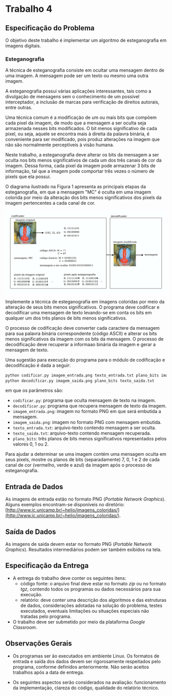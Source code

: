 # Trabalho 4

## Especificação do Problema

O objetivo deste trabalho é implementar um algoritmo de esteganografia em imagens digitais.

### Esteganografia

A técnica de esteganografia consiste em ocultar uma mensagem dentro de uma imagem. A mensagem pode ser um texto ou mesmo uma outra imagem.

A esteganografia possui várias aplicações interessantes, tais como a divulgação de mensagens sem o conhecimento de um possível interceptador, a inclusão de marcas para verificação de direitos autorais, entre outras.

Uma técnica comum é a modificação de um ou mais bits que compõem cada pixel da imagem, de modo que a mensagem a ser oculta seja armazenada nesses bits modificados. O bit menos significativo de cada pixel, ou seja, aquele se encontra mais à direita da palavra binária, é conveniente para ser modificado, pois produz alterações na imagem que não são normalmente perceptíveis à visão humana.

Neste trabalho, a esteganografia deve alterar os bits da mensagem a ser oculta nos bits menos significativos de cada um dos três canais de cor da imagem. Dessa forma, cada pixel da imagem pode armazenar 3 bits de informação, tal que a imagem pode comportar três vezes o número de pixels que ela possui.

O diagrama ilustrado na Figura 1 apresenta as principais etapas da esteganografia, em que a mensagem "MC" é oculta em uma imagem colorida por meio da alteração dos bits menos significativos dos pixels da imagem pertencentes a cada canal de cor.

![Ilustração da esteganografia em imagens coloridas.](papers/exemplo.svg "Figura 1")

Implemente a técnica de esteganografia em imagens coloridas por meio da alteração de seus bits menos significativos. O programa deve codificar e decodificar uma mensagem de texto levando-se em conta os bits em qualquer um dos três planos de bits menos significativos.

O processo de codificação deve converter cada caractere da mensagem para sua palavra binária correspondente (código ASCII) e alterar os bits menos significativos da imagem com os bits da mensagem. O processo de decodificação deve recuperar a informaao binária da imagem e gerar a mensagem de texto.

Uma sugestão para execução do programa para o módulo de codificação e decodificação é dada a seguir:

```bash
python codificar.py imagem_entrada.png texto_entrada.txt plano_bits imagem_saida.png
python decodificar.py imagem_saida.png plano_bits texto_saida.txt
```

em que os parâmetros são:

- `codificar.py`: programa que oculta mensagem de texto na imagem.
- `decodificar.py`: programa que recupera mensagem de texto da imagem.
- `imagem_entrada.png`: imagem no formato PNG em que será embutida a mensagem.
- `imagem_saida.png`: imagem no formato PNG com mensagem embutida.
- `texto_entrada.txt`: arquivo-texto contendo mensagem a ser oculta.
- `texto_saida.txt`: arquivo-texto contendo mensagem recuperada.
- `plano_bits`: três planos de bits menos significativos representados pelos valores 0, 1 ou 2.

Para ajudar a determinar se uma imagem contém uma mensagem oculta em seus pixels, mostre os planos de bits (separadamente) 7, 0, 1 e 2 de cada canal de cor (vermelho, verde e azul) da imagem após o processo de esteganografia.

## Entrada de Dados

As imagens de entrada estão no formato PNG (*Portable Network Graphics*). Alguns exemplos encontram-se disponíveis no diretório: [http://www.ic.unicamp.br/~helio/imagens_coloridas/](http://www.ic.unicamp.br/~helio/imagens_coloridas/).

## Saída de Dados

As imagens de saída devem estar no formato PNG (*Portable Network Graphics*). Resultados intermediários podem ser também exibidos na tela.

## Especificação da Entrega

- A entrega do trabalho deve conter os seguintes itens:
    - código fonte: o arquivo final deve estar no formato *zip* ou no formato *tgz*, contendo todos os programas ou dados necessários para sua execução.
    - relatório: deve conter uma descrição dos algoritmos e das estruturas de dados, considerações adotadas na solução do problema, testes executados, eventuais limitações ou situações especiais não tratadas pelo programa.
- O trabalho deve ser submetido por meio da plataforma *Google Classroom*.

## Observações Gerais

- Os programas ser ão executados em ambiente Linux. Os formatos de entrada e saída dos dados devem ser rigorosamente respeitados pelo programa, conforme definidos anteriormente. Não serão aceitos trabalhos após a data de entrega.

- Os seguintes aspectos serão considerados na avaliação: funcionamento da implementação, clareza do código, qualidade do relatório técnico.

